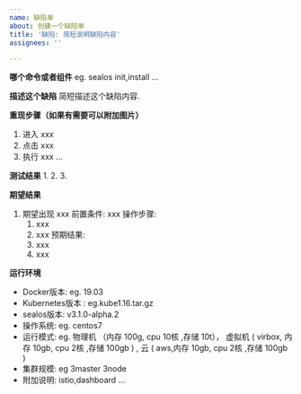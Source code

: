 ```yaml
---
name: 缺陷单
about: 创建一个缺陷单
title: '缺陷: 简短说明缺陷内容'
assignees: ''

---
```



**哪个命令或者组件**
eg. sealos init,install ...

**描述这个缺陷**
简短描述这个缺陷内容.

**重现步骤（如果有需要可以附加图片）**
1. 进入 xxx
2. 点击 xxx
3. 执行 xxx
...


**测试结果**
1. 
2. 
3.

**期望结果**
1. 期望出现 xxx
   前置条件: xxx
   操作步骤:
   1. xxx
   2. xxx
   预期结果:
   1. xxx
   2. xxx

**运行环境**

- Docker版本:   eg. 19.03
- Kubernetes版本 : eg.kube1.16.tar.gz
- sealos版本: v3.1.0-alpha.2
- 操作系统:  eg. centos7
- 运行模式:  eg. 物理机 （内存 100g, cpu 10核 ,存储 10t）， 虚拟机 ( virbox, 内存 10gb, cpu 2核 ,存储 100gb ) , 云 ( aws,内存 10gb, cpu 2核 ,存储 100gb )
- 集群规模:   eg 3master 3node
- 附加说明: istio,dashboard ...

